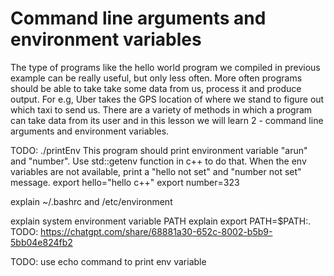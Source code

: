 # Command line arguments and environment variables

The type of programs like the hello world program we compiled in previous example can be really useful, but only less often.
More often programs should be able to take take some data from us, process it and produce output. For e.g, Uber takes the GPS location of where we stand to figure out which taxi to send us. There are a variety of methods in which a program can take data from its user and in this lesson we will learn 2 - command line arguments and environment variables.


TODO: 
./printEnv
This program should print environment variable "arun" and "number". Use std::getenv function in c++ to do that. When the env variables are not available, print a "hello not set" and "number not set" message.
export hello="hello c++"
export number=323
 
explain ~/.bashrc and /etc/environment

explain system environment variable PATH
explain export PATH=$PATH:.
TODO: https://chatgpt.com/share/68881a30-652c-8002-b5b9-5bb04e824fb2

TODO: use echo command to print env variable
